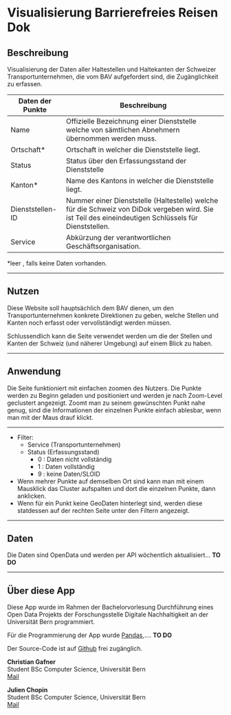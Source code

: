 # Visualisierung Barrierefreies Reisen Dok
## Beschreibung
Visualisierung der Daten aller Haltestellen und Haltekanten der Schweizer Transportunternehmen, die vom BAV aufgefordert sind, die Zugänglichkeit zu erfassen.

| Daten der Punkte | Beschreibung |
| - |- |
| Name | Offizielle Bezeichnung einer Dienststelle welche von sämtlichen Abnehmern übernommen werden muss. |
| Ortschaft* | Ortschaft in welcher die Dienststelle liegt. |
| Status | Status über den Erfassungsstand der Dienststelle |
| Kanton* | Name des Kantons in welcher die Dienststelle liegt. |
| Dienststellen-ID | Nummer einer Dienststelle (Haltestelle) welche für die Schweiz von DiDok vergeben wird. Sie ist Teil des eineindeutigen Schlüssels für Dienststellen. |
| Service | Abkürzung der verantwortlichen Geschäftsorganisation. |

*leer , falls keine Daten vorhanden.

---

## Nutzen
Diese Website soll hauptsächlich dem BAV dienen, um den Transportunternehmen konkrete Direktionen zu geben, welche Stellen und Kanten noch erfasst oder vervollständigt werden müssen.

Schlussendlich kann die Seite verwendet werden um die der Stellen und Kanten der Schweiz (und näherer Umgebung) auf einem Blick zu haben.

---

## Anwendung
Die Seite funktioniert mit einfachen zoomen des Nutzers. Die Punkte werden zu Beginn geladen und positioniert und werden je nach Zoom-Level geclustert angezeigt. Zoomt man zu seinem gewünschten Punkt nahe genug, sind die Informationen der einzelnen Punkte 
einfach ablesbar, wenn man mit der Maus drauf klickt.

---
* Filter:
    - Service (Transportunternehmen)
    - Status (Erfassungsstand)
        - 0 : Daten nicht vollständig
        - 1 : Daten vollständig
        - 9 : keine Daten/SLOID
* Wenn mehrer Punkte auf demselben Ort sind kann man mit einem Mausklick das Cluster aufspalten und dort die einzelnen Punkte, dann anklicken.
* Wenn für ein Punkt keine GeoDaten hinterlegt sind, werden diese statdessen auf der rechten Seite unter den Filtern angezeigt.
---

## Daten
Die Daten sind OpenData und werden per API wöchentlich aktualisiert... **TO DO**

---

## Über diese App
Diese App wurde im Rahmen der Bachelorvorlesung Durchführung eines Open Data Projekts der Forschungsstelle Digitale Nachhaltigkeit an der Universität Bern programmiert.

Für die Programmierung der App wurde [Pandas](https://pandas.pydata.org),.... **TO DO**

Der Source-Code ist auf [Github](https://github.com/Artanis34/OpenDataApp) frei zugänglich.

**Christian Gafner**  
Student BSc Computer Science, Universität Bern  
[Mail](mailto:christian.gafner@students.unibe.ch)

**Julien Chopin**  
Student BSc Computer Science, Universität Bern  
[Mail](mailto:julien.chopin@students.unibe.ch)  